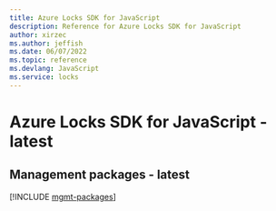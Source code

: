 ```yaml
---
title: Azure Locks SDK for JavaScript
description: Reference for Azure Locks SDK for JavaScript
author: xirzec
ms.author: jeffish
ms.date: 06/07/2022
ms.topic: reference
ms.devlang: JavaScript
ms.service: locks
---
```

# Azure Locks SDK for JavaScript - latest
## Management packages - latest
[!INCLUDE [mgmt-packages](locks-mgmt-index.md)]
